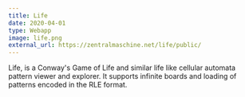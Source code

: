 ```yaml
---
title: Life
date: 2020-04-01
type: Webapp
image: life.png
external_url: https://zentralmaschine.net/life/public/
---
```


Life, is a Conway's Game of Life and similar life like cellular automata pattern viewer and explorer. It supports infinite boards and loading of patterns encoded in the RLE format.
